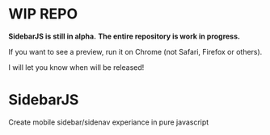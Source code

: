 # WIP REPO
**SidebarJS is still in alpha.**
**The entire repository is work in progress.**

If you want to see a preview, run it on Chrome (not Safari, Firefox or others).

I will let you know when will be released!

# SidebarJS
Create mobile sidebar/sidenav experiance in pure javascript
